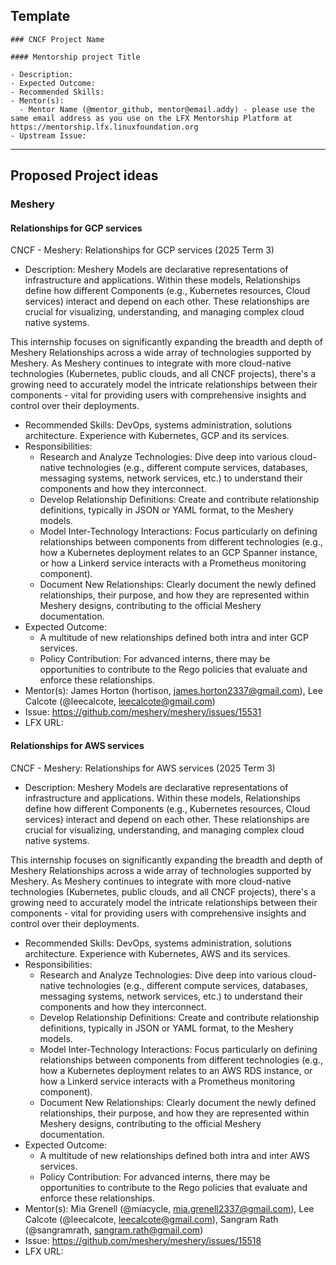 ## Template

```
### CNCF Project Name

#### Mentorship project Title

- Description:
- Expected Outcome:
- Recommended Skills:
- Mentor(s):
  - Mentor Name (@mentor_github, mentor@email.addy) - please use the same email address as you use on the LFX Mentorship Platform at https://mentorship.lfx.linuxfoundation.org
- Upstream Issue:

```

---

## Proposed Project ideas

### Meshery

#### Relationships for GCP services

CNCF - Meshery: Relationships for GCP services (2025 Term 3)

- Description:
Meshery Models are declarative representations of infrastructure and applications. Within these models, Relationships define how different Components (e.g., Kubernetes resources, Cloud services) interact and depend on each other. These relationships are crucial for visualizing, understanding, and managing complex cloud native systems.

This internship focuses on significantly expanding the breadth and depth of Meshery Relationships across a wide array of technologies supported by Meshery. As Meshery continues to integrate with more cloud-native technologies (Kubernetes, public clouds, and all CNCF projects), there's a growing need to accurately model the intricate relationships between their components - vital for providing users with comprehensive insights and control over their deployments.

- Recommended Skills: DevOps, systems administration, solutions architecture. Experience with Kubernetes, GCP and its services.
- Responsibilities:
  - Research and Analyze Technologies: Dive deep into various cloud-native technologies (e.g., different compute services, databases, messaging systems, network services, etc.) to understand their components and how they interconnect.
  - Develop Relationship Definitions: Create and contribute relationship definitions, typically in JSON or YAML format, to the Meshery models. 
  - Model Inter-Technology Interactions: Focus particularly on defining relationships between components from different technologies (e.g., how a Kubernetes deployment relates to an GCP Spanner instance, or how a Linkerd service interacts with a Prometheus monitoring component).
  - Document New Relationships: Clearly document the newly defined relationships, their purpose, and how they are represented within Meshery designs, contributing to the official Meshery documentation.
- Expected Outcome:
  - A multitude of new relationships defined both intra and inter GCP services.
  - Policy Contribution: For advanced interns, there may be opportunities to contribute to the Rego policies that evaluate and enforce these relationships.
- Mentor(s): James Horton (hortison, james.horton2337@gmail.com), Lee Calcote (@leecalcote, leecalcote@gmail.com)
- Issue: https://github.com/meshery/meshery/issues/15531
- LFX URL:

#### Relationships for AWS services

CNCF - Meshery: Relationships for AWS services (2025 Term 3)

- Description:
Meshery Models are declarative representations of infrastructure and applications. Within these models, Relationships define how different Components (e.g., Kubernetes resources, Cloud services) interact and depend on each other. These relationships are crucial for visualizing, understanding, and managing complex cloud native systems.

This internship focuses on significantly expanding the breadth and depth of Meshery Relationships across a wide array of technologies supported by Meshery. As Meshery continues to integrate with more cloud-native technologies (Kubernetes, public clouds, and all CNCF projects), there's a growing need to accurately model the intricate relationships between their components - vital for providing users with comprehensive insights and control over their deployments.

- Recommended Skills: DevOps, systems administration, solutions architecture. Experience with Kubernetes, AWS and its services.
- Responsibilities:
  - Research and Analyze Technologies: Dive deep into various cloud-native technologies (e.g., different compute services, databases, messaging systems, network services, etc.) to understand their components and how they interconnect.
  - Develop Relationship Definitions: Create and contribute relationship definitions, typically in JSON or YAML format, to the Meshery models. 
  - Model Inter-Technology Interactions: Focus particularly on defining relationships between components from different technologies (e.g., how a Kubernetes deployment relates to an AWS RDS instance, or how a Linkerd service interacts with a Prometheus monitoring component).
  - Document New Relationships: Clearly document the newly defined relationships, their purpose, and how they are represented within Meshery designs, contributing to the official Meshery documentation.
- Expected Outcome:
  - A multitude of new relationships defined both intra and inter AWS services.
  - Policy Contribution: For advanced interns, there may be opportunities to contribute to the Rego policies that evaluate and enforce these relationships.
- Mentor(s): Mia Grenell (@miacycle, mia.grenell2337@gmail.com), Lee Calcote (@leecalcote, leecalcote@gmail.com), Sangram Rath (@sangramrath, sangram.rath@gmail.com)
- Issue: https://github.com/meshery/meshery/issues/15518
- LFX URL: 
